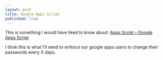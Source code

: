 ```yaml
---
layout: post
title: Google Apps Script
published: true
---
```


This is something I would have liked to know about: [Apps Script – Google Apps Script](https://www.google.com/script/start/)

I think this is what I'll need to enforce our google apps users to change their passwords every X days.

